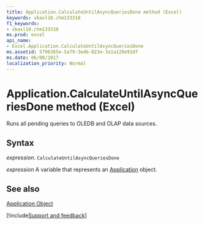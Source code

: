```yaml
---
title: Application.CalculateUntilAsyncQueriesDone method (Excel)
keywords: vbaxl10.chm133310
f1_keywords:
- vbaxl10.chm133310
ms.prod: excel
api_name:
- Excel.Application.CalculateUntilAsyncQueriesDone
ms.assetid: 5796365e-5a79-3e4b-023e-3a1a120e92df
ms.date: 06/08/2017
localization_priority: Normal
---
```



# Application.CalculateUntilAsyncQueriesDone method (Excel)

Runs all pending queries to OLEDB and OLAP data sources.


## Syntax

_expression_. `CalculateUntilAsyncQueriesDone`

_expression_ A variable that represents an [Application](Excel.Application-graph-property.md) object.


## See also


[Application Object](Excel.Application(object).md)

[!include[Support and feedback](~/includes/feedback-boilerplate.md)]